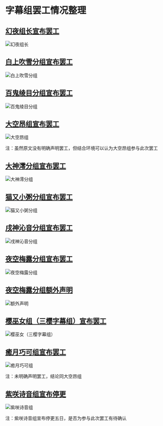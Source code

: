 ﻿# 字幕组罢工情况整理

## [幻夜组长宣布罢工](https://t.bilibili.com/277938818467411177)

![幻夜组长](幻夜组长宣布罢工.png)

## [白上吹雪分组宣布罢工](https://t.bilibili.com/277957639016252487)

![白上吹雪分组](白上吹雪分组宣布罢工.png)

## [百鬼绫目分组宣布罢工](https://t.bilibili.com/277959228153106662)

![百鬼绫目分组](百鬼绫目分组罢工.png)

## [大空昂组宣布罢工](https://h.bilibili.com/28495160)

![大空昂组](大空昂组罢工.png)

注：虽然原文没有明确声明罢工，但结合环境可以认为大空昂组参与此次罢工

## [大神澪分组宣布罢工](https://t.bilibili.com/277970072945547423)

![大神澪分组](大神澪分组罢工.png)

## [猫又小粥分组宣布罢工](https://t.bilibili.com/277958605382847445)

![猫又小粥分组](猫又小粥分组罢工.png)

## [戌神沁音分组宣布罢工](https://t.bilibili.com/277956861628218869)

![戌神沁音分组](戌神沁音分组罢工.png)

## [夜空梅露分组宣布罢工](https://h.bilibili.com/28490880)

![夜空梅露分组](夜空梅露分组罢工.png)

## [夜空梅露分组额外声明](https://t.bilibili.com/277989018045262282)

![额外声明](夜空梅露组额外声明.png)

## [樱巫女组（三樱字幕组）宣布罢工](https://t.bilibili.com/277965670608256665)

![樱巫女（三樱字幕组）](樱巫女（三樱字幕组）罢工.png)

## [癒月巧可组宣布罢工](https://h.bilibili.com/28495342)

![癒月巧可组](癒月巧可组罢工.png)

注：未明确声明罢工，结论同大空昂组

## [紫咲诗音组宣布停更](https://t.bilibili.com/278128823530076484)

![紫咲诗音组](紫咲诗音组停更.png)

注：紫咲诗音组宣布停更五日，是否为参与此次罢工有待确认
